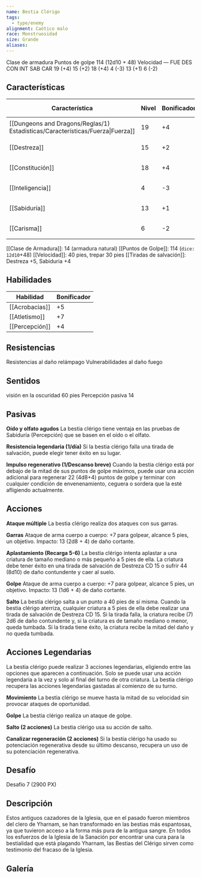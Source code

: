 ```yaml
---
name: Bestia Clérigo
tags:
  - type/enemy
alignment: Caótico malo
race: Monstruosidad
size: Grande
aliases:
---
```


Clase de armadura 
Puntos de golpe 114 (12d10 + 48)
Velocidad 
—
FUE DES CON INT SAB CAR
19 (+4) 15 (+2) 18 (+4) 4 (-3) 13 (+1) 6 (-2)
## Características

| Característica                                                                 | Nivel | Bonificador | Lanzar dado      |
| ------------------------------------------------------------------------------ | ----- | ----------- | ---------------- |
| [[Dungeons and Dragons/Reglas/1) Estadisticas/Características/Fuerza\|Fuerza]] | 19    | +4          | `dice: 1d20 + 0` |
| [[Destreza]]                                                                   | 15    | +2          | `dice: 1d20 + 0` |
| [[Constitución]]                                                               | 18    | +4          | `dice: 1d20 + 0` |
| [[Inteligencia]]                                                               | 4     | -3          | `dice: 1d20 + 0` |
| [[Sabiduría]]                                                                  | 13    | +1          | `dice: 1d20 + 0` |
| [[Carisma]]                                                                    | 6     | -2          | `dice: 1d20 + 0` |

[[Clase de Armadura]]: 14 (armadura natural)
[[Puntos de Golpe]]: 114 (`dice: 12d10`+48)
[[Velocidad]]: 40 pies, trepar 30 pies
[[Tiradas de salvación]]: Destreza +5, Sabiduria +4

## Habilidades

| Habilidad      | Bonificador |
| -------------- | ----------- |
| [[Acrobacias]] | +5          |
| [[Atletismo]]  | +7          |
| [[Percepción]] | +4          |

## Resistencias

Resistencias al daño relámpago
Vulnerabilidades al daño fuego

## Sentidos

visión en la oscuridad 60 pies
Percepción pasiva 14

## Pasivas

**Oído y olfato agudos**
La bestia clérigo tiene ventaja en las pruebas de Sabiduría (Percepción) que se basen en el oído o el olfato.

**Resistencia legendaria (1/día)**
Si la bestia clérigo falla una tirada de salvación, puede elegir tener éxito en su lugar.

**Impulso regenerativo (1/Descanso breve)**
Cuando la bestia clérigo está por debajo de la mitad de sus puntos de golpe máximos, puede usar una acción adicional para regenerar 22 (4d8+4) puntos de golpe y terminar con cualquier condición de envenenamiento, ceguera o sordera que la esté afligiendo actualmente.

## Acciones

**Ataque múltiple**
La bestia clérigo realiza dos ataques con sus garras.

**Garras**
Ataque de arma cuerpo a cuerpo: +7 para golpear, alcance 5 pies, un objetivo.
Impacto: 13 (2d8 + 4) de daño cortante.

**Aplastamiento (Recarga 5-6)**
La bestia clérigo intenta aplastar a una criatura de tamaño mediano o más pequeño a 5 pies de ella. La criatura debe tener éxito en una tirada de salvación de Destreza CD 15 o sufrir 44 (8d10) de daño contundente y caer al suelo.

**Golpe**
Ataque de arma cuerpo a cuerpo: +7 para golpear, alcance 5 pies, un objetivo.
Impacto: 13 (1d6 + 4) de daño cortante.

**Salto**
La bestia clérigo salta a un punto a 40 pies de sí misma. Cuando la bestia clérigo aterriza, cualquier criatura a 5 pies de ella debe realizar una tirada de salvación de Destreza CD 15. Si la tirada falla, la criatura recibe (7) 2d6 de daño contundente y, si la criatura es de tamaño mediano o menor, queda tumbada. Si la tirada tiene éxito, la criatura recibe la mitad del daño y no queda tumbada.

## Acciones Legendarias

La bestia clérigo puede realizar 3 acciones legendarias, eligiendo entre las opciones que aparecen a continuación. Solo se puede usar una acción legendaria a la vez y solo al final del turno de otra criatura. La bestia clérigo recupera las acciones legendarias gastadas al comienzo de su turno.

**Movimiento**
La bestia clérigo se mueve hasta la mitad de su velocidad sin provocar ataques de oportunidad.

**Golpe**
La bestia clérigo realiza un ataque de golpe.

**Salto (2 acciones)**
La bestia clérigo usa su acción de salto.

**Canalizar regeneración (2 acciones)**
Si la bestia clérigo ha usado su potenciación regenerativa desde su último descanso, recupera un uso de su potenciación regenerativa.

## Desafío

Desafío 7 (2900 PX)

## Descripción

Estos antiguos cazadores de la Iglesia, que en el pasado fueron miembros del clero de Yharnam, se han transformado en las bestias más espantosas, ya que tuvieron acceso a la forma más pura de la antigua sangre. En todos los esfuerzos de la Iglesia de la Sanación por encontrar una cura para la bestialidad que está plagando Yharnam, las Bestias del Clérigo sirven como testimonio del fracaso de la Iglesia.

## Galería


